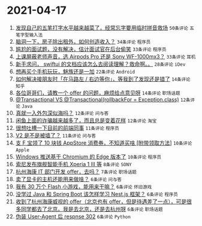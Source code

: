 # 2021-04-17

1. [发现自己的五笔打字水平越来越菜了，经常忘字要用临时拼音救场](https://www.v2ex.com/t/771228) `50条评论` `五笔字型输入法`
1. [脑洞一下，房子除出租外，如何创造收入？](https://www.v2ex.com/t/771230) `34条评论` `程序员`
1. [尴尬的面试题，没有解决，估计面试官在后台偷笑](https://www.v2ex.com/t/771236) `33条评论` `程序员`
1. [上课屏蔽老师声音，选 Airpods Pro 还是 Sony WF-1000mx3？](https://www.v2ex.com/t/771262) `33条评论` `耳机`
1. [新手求问， swiftui 的文档应该怎么去阅读理解？救命啊。。](https://www.v2ex.com/t/771241) `28条评论` `iDev`
1. [想再买个手机玩玩，魅族还是一加](https://www.v2ex.com/t/771270) `22条评论` `Android`
1. [如何解决接朋友时「在马路左 / 右边等你」，等我到了发现还是错了](https://www.v2ex.com/t/771298) `14条评论` `知乎`
1. [各位哥哥们，请教一个 offer 的问题，麻烦给点意见呀](https://www.v2ex.com/t/771222) `14条评论` `职场话题`
1. [@Transactional VS @Transactional(rollbackFor = Exception.class)](https://www.v2ex.com/t/771273) `12条评论` `Java`
1. [真就一入外包深似海吗？](https://www.v2ex.com/t/771246) `12条评论` `问与答`
1. [闲鱼上面的诈骗越来越多了，而且总是变着花样](https://www.v2ex.com/t/771226) `12条评论` `淘宝`
1. [很想吐槽一下目前的前端同事](https://www.v2ex.com/t/771320) `11条评论` `程序员`
1. [V2 是不是被墙了？](https://www.v2ex.com/t/771224) `11条评论` `问与答`
1. [支 F 宝领了 10 块钱 AppStore 消费券，不知道买啥 [附带领取方法]](https://www.v2ex.com/t/771227) `10条评论` `Apple`
1. [Windows 推送基于 Chromium 的 Edge 版本了](https://www.v2ex.com/t/771232) `10条评论` `程序员`
1. [索尼发布旗舰智能手机 Xperia 1 III 等](https://www.v2ex.com/t/771242) `8条评论` `SONY`
1. [杭州海康 IT 部门开发 offer，去吗？](https://www.v2ex.com/t/771288) `7条评论` `职场话题`
1. [卖了显卡的主机还能用来做啥？](https://www.v2ex.com/t/771316) `6条评论` `问与答`
1. [我有 30 万个 Flash 小游戏，能用来干嘛？](https://www.v2ex.com/t/771293) `6条评论` `怀旧游戏`
1. [没学过 Java 和 Spring Boot 该怎样学习 Nest.js 框架？](https://www.v2ex.com/t/771256) `6条评论` `程序员`
1. [收到了杭州海康威视的 offer（北京也有 offer，但是待遇差了一点），可是很多同学都去了北京。我是去北京，还是去杭州呀](https://www.v2ex.com/t/771252) `6条评论` `职场话题`
1. [伪装 User-Agent 后 respnse 302](https://www.v2ex.com/t/771251) `6条评论` `Python`
